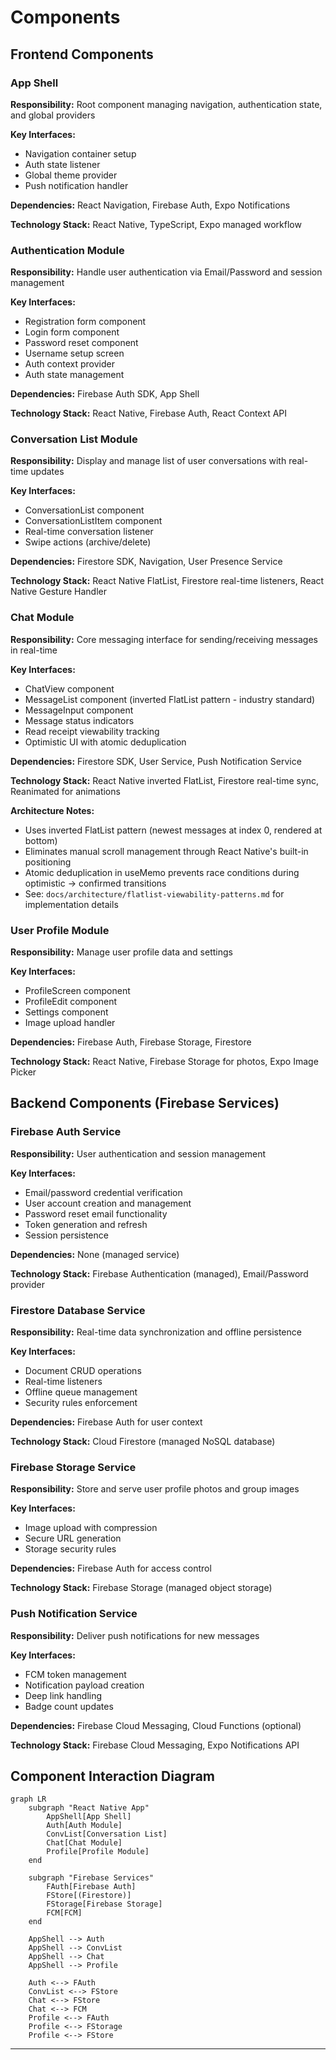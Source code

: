 # Components

## Frontend Components

### App Shell

**Responsibility:** Root component managing navigation, authentication state, and global providers

**Key Interfaces:**

- Navigation container setup
- Auth state listener
- Global theme provider
- Push notification handler

**Dependencies:** React Navigation, Firebase Auth, Expo Notifications

**Technology Stack:** React Native, TypeScript, Expo managed workflow

### Authentication Module

**Responsibility:** Handle user authentication via Email/Password and session management

**Key Interfaces:**

- Registration form component
- Login form component
- Password reset component
- Username setup screen
- Auth context provider
- Auth state management

**Dependencies:** Firebase Auth SDK, App Shell

**Technology Stack:** React Native, Firebase Auth, React Context API

### Conversation List Module

**Responsibility:** Display and manage list of user conversations with real-time updates

**Key Interfaces:**

- ConversationList component
- ConversationListItem component
- Real-time conversation listener
- Swipe actions (archive/delete)

**Dependencies:** Firestore SDK, Navigation, User Presence Service

**Technology Stack:** React Native FlatList, Firestore real-time listeners, React Native Gesture Handler

### Chat Module

**Responsibility:** Core messaging interface for sending/receiving messages in real-time

**Key Interfaces:**

- ChatView component
- MessageList component (inverted FlatList pattern - industry standard)
- MessageInput component
- Message status indicators
- Read receipt viewability tracking
- Optimistic UI with atomic deduplication

**Dependencies:** Firestore SDK, User Service, Push Notification Service

**Technology Stack:** React Native inverted FlatList, Firestore real-time sync, Reanimated for animations

**Architecture Notes:**

- Uses inverted FlatList pattern (newest messages at index 0, rendered at bottom)
- Eliminates manual scroll management through React Native's built-in positioning
- Atomic deduplication in useMemo prevents race conditions during optimistic → confirmed transitions
- See: `docs/architecture/flatlist-viewability-patterns.md` for implementation details

### User Profile Module

**Responsibility:** Manage user profile data and settings

**Key Interfaces:**

- ProfileScreen component
- ProfileEdit component
- Settings component
- Image upload handler

**Dependencies:** Firebase Auth, Firebase Storage, Firestore

**Technology Stack:** React Native, Firebase Storage for photos, Expo Image Picker

## Backend Components (Firebase Services)

### Firebase Auth Service

**Responsibility:** User authentication and session management

**Key Interfaces:**

- Email/password credential verification
- User account creation and management
- Password reset email functionality
- Token generation and refresh
- Session persistence

**Dependencies:** None (managed service)

**Technology Stack:** Firebase Authentication (managed), Email/Password provider

### Firestore Database Service

**Responsibility:** Real-time data synchronization and offline persistence

**Key Interfaces:**

- Document CRUD operations
- Real-time listeners
- Offline queue management
- Security rules enforcement

**Dependencies:** Firebase Auth for user context

**Technology Stack:** Cloud Firestore (managed NoSQL database)

### Firebase Storage Service

**Responsibility:** Store and serve user profile photos and group images

**Key Interfaces:**

- Image upload with compression
- Secure URL generation
- Storage security rules

**Dependencies:** Firebase Auth for access control

**Technology Stack:** Firebase Storage (managed object storage)

### Push Notification Service

**Responsibility:** Deliver push notifications for new messages

**Key Interfaces:**

- FCM token management
- Notification payload creation
- Deep link handling
- Badge count updates

**Dependencies:** Firebase Cloud Messaging, Cloud Functions (optional)

**Technology Stack:** Firebase Cloud Messaging, Expo Notifications API

## Component Interaction Diagram

```mermaid
graph LR
    subgraph "React Native App"
        AppShell[App Shell]
        Auth[Auth Module]
        ConvList[Conversation List]
        Chat[Chat Module]
        Profile[Profile Module]
    end

    subgraph "Firebase Services"
        FAuth[Firebase Auth]
        FStore[(Firestore)]
        FStorage[Firebase Storage]
        FCM[FCM]
    end

    AppShell --> Auth
    AppShell --> ConvList
    AppShell --> Chat
    AppShell --> Profile

    Auth <--> FAuth
    ConvList <--> FStore
    Chat <--> FStore
    Chat <--> FCM
    Profile <--> FAuth
    Profile <--> FStorage
    Profile <--> FStore
```

---
